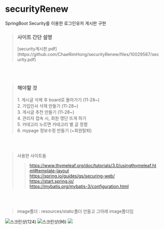 # securityRenew
SpringBoot Security를 이용한 로그인유저 게시판 구현

><h3>사이트 간단 설명</h3>
>[security게시판.pdf](https://github.com/ChaeRimHong/securityRenew/files/10029587/security.pdf)

<br><br>
><h3>해야할 것</h3>
>1. 게시글 삭제 후 board로 돌아가기 (11-28~)<br>
>2. 가입인사 삭제 만들기 (11-28~)<br>
>3. 게시글 추천 만들기 (11-28~)<br>
>4. 관리자 접속 시, 회원 명단 뜨게 하기<br>
>5. 카테고리 누르면 카테고리 별 글 정렬<br>
>6. mypage 정보수정 만들기 (+회원탈퇴)<br>

<br><br>

> 사용한 사이트들
>> https://www.thymeleaf.org/doc/tutorials/3.0/usingthymeleaf.html#template-layout <br>
>> https://spring.io/guides/gs/securing-web/ <br>
>> https://start.spring.io/ <br>
>> https://mybatis.org/mybatis-3/configuration.html <br>

<br><br>


>image폴더 : 
>resources/static폴더 만들고 그아래 image폴더임

![스크린샷(124)](https://user-images.githubusercontent.com/113007878/203227857-294d941e-5c3b-4ce2-a193-bd2917a9ab2e.png)
![스크린샷(96)](https://user-images.githubusercontent.com/113007878/202102503-c978997d-4f45-4096-8ec5-ba0814313ba9.png)
![](../../Users/311/Pictures/Screenshots/스크린샷(124).png)
